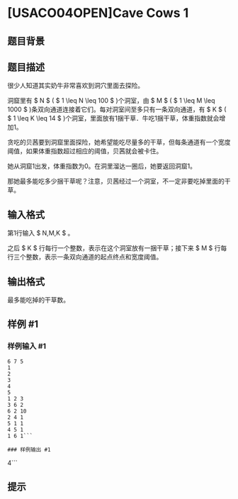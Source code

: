 # [USACO04OPEN]Cave Cows 1

## 题目背景



## 题目描述

很少人知道其实奶牛非常喜欢到洞穴里面去探险。

洞窟里有 $ N $ ( $ 1 \leq N \leq 100 $ )个洞室，由 $ M $ ( $ 1 \leq M \leq 1000 $ )条双向通道连接着它们。每对洞室间至多只有一条双向通道，有 $ K $ ( $ 1 \leq K \leq 14 $ )个洞室，里面放有1捆干草．牛吃1捆干草，体重指数就会增加1。

贪吃的贝茜要到洞窟里面探险，她希望能吃尽量多的干草，但每条通道有一个宽度阈值，如果体重指数超过相应的阈值，贝茜就会被卡住。

她从洞窟1出发，体重指数为0。在洞里溜达一圈后，她要返回洞窟1。

那她最多能吃多少捆干草呢？注意，贝茜经过一个洞室，不一定非要吃掉里面的干草。

## 输入格式

第1行输入 $ N,M,K $ 。

之后 $ K $ 行每行一个整数，表示在这个洞室放有一捆干草；接下来 $ M $ 行每行三个整数，表示一条双向通道的起点终点和宽度阈值。

## 输出格式

最多能吃掉的干草数。

## 样例 #1

### 样例输入 #1
```
6 7 5
1
2
3
4
5
1 2 3
3 6 2
6 2 10
2 4 1
5 1 1
4 5 1
1 6 1```

### 样例输出 #1

```
4```

## 提示


